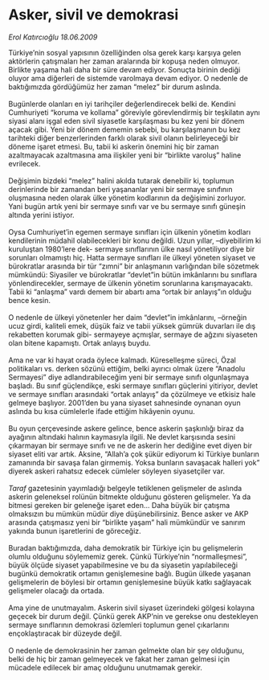 # Asker, sivil ve demokrasi

*Erol Katırcıoğlu 18.06.2009*

<div class="taraf_structure_2col_1zq">
<div class="margen_n">



 <p>Türkiye’nin sosyal yapısının özelliğinden olsa gerek karşı karşıya gelen aktörlerin çatışmaları her zaman aralarında bir kopuşa neden olmuyor. Birlikte yaşama hali daha bir süre devam ediyor. Sonuçta birinin dediği oluyor ama diğerleri de sistemde varolmaya devam ediyor. O nedenle de baktığımızda gördüğümüz her zaman “melez” bir durum aslında. <br/><br/>Bugünlerde olanları en iyi tarihçiler değerlendirecek belki de. Kendini Cumhuriyeti “koruma ve kollama” göreviyle görevlendirmiş bir teşkilatın aynı siyasi alanı işgal eden sivil siyasetle karşılaşması bu kez yeni bir dönem açacak gibi. Yeni bir dönem dememin sebebi, bu karşılaşmanın bu kez tarihteki diğer benzerlerinden farklı olarak sivil olanın belirleyeceği bir döneme işaret etmesi. Bu, tabii ki askerin önemini hiç bir zaman azaltmayacak azaltmasına ama ilişkiler yeni bir “birlikte varoluş” haline evrilecek. <br/><br/>Değişimin bizdeki “melez” halini akılda tutarak denebilir ki, toplumun derinlerinde bir zamandan beri yaşananlar yeni bir sermaye sınıfının oluşmasına neden olarak ülke yönetim kodlarının da değişimini zorluyor. Yani bugün artık yeni bir sermaye sınıfı var ve bu sermaye sınıfı güneşin altında yerini istiyor. <br/><br/>Oysa Cumhuriyet’in egemen sermaye sınıfları için ülkenin yönetim kodları kendilerinin müdahil olabilecekleri bir konu değildi. Uzun yıllar, –diyebilirim ki kuruluştan 1980’lere dek- sermaye sınıflarının ülke nasıl yönetiliyor diye bir sorunları olmamıştı hiç. Hatta sermaye sınıfları ile ülkeyi yöneten siyaset ve bürokratlar arasında bir tür “zımni” bir anlaşmanın varlığından bile sözetmek mümkündü: Siyasiler ve bürokratlar “devlet”in bütün imkânlarını bu sınıflara yönlendirecekler, sermaye de ülkenin yönetim sorunlarına karışmayacaktı. Tabii ki “anlaşma” vardı demem bir abartı ama “ortak bir anlayış”ın olduğu bence kesin. <br/><br/>O nedenle de ülkeyi yönetenler her daim “devlet”in imkânlarını, –örneğin ucuz girdi, kaliteli emek, düşük faiz ve tabii yüksek gümrük duvarları ile dış rekabetten korumak gibi- sermayeye açmışlar, sermaye de ağzını siyaseten olan bitene kapamıştı. Ortak anlayış buydu. <br/><br/>Ama ne var ki hayat orada öylece kalmadı. Küreselleşme süreci, Özal politikaları vs. derken sözünü ettiğim, belki ayırıcı olmak üzere “Anadolu Sermayesi” diye adlandırabileceğim yeni bir sermaye sınıfı olgunlaşmaya başladı. Bu sınıf güçlendikçe, eski sermaye sınıfları güçlerini yitiriyor, devlet ve sermaye sınıfları arasındaki “ortak anlayış” da çözülmeye ve etkisiz hale gelmeye başlıyor. 2001’den bu yana siyaset sahnesinde oynanan oyun aslında bu kısa cümlelerle ifade ettiğim hikâyenin oyunu. <br/><br/>Bu oyun çerçevesinde askere gelince, bence askerin şaşkınlığı biraz da ayağının altındaki halının kaymasıyla ilgili. Ne devlet karşısında sesini çıkarmayan bir sermaye sınıfı ve ne de askerin her dediğine evet diyen bir siyaset eliti var artık. Aksine, “Allah’a çok şükür ediyorum ki Türkiye bunların zamanında bir savaşa falan girmemiş. Yoksa bunların savaşacak halleri yok” diyerek askeri rahatsız edecek cümleler söyleyen siyasetçiler var.<i> <br/><br/>Taraf</i> gazetesinin yayımladığı belgeyle tetiklenen gelişmeler de aslında askerin geleneksel rolünün bitmekte olduğunu gösteren gelişmeler. Ya da bitmesi gereken bir geleneğe işaret eden... Daha büyük bir çatışma olmaksızın bu mümkün müdür diye düşünebilirsiniz. Bence asker ve AKP arasında çatışmasız yeni bir “birlikte yaşam” hali mümkündür ve sanırım yakında bunun işaretlerini de göreceğiz. <br/><br/>Buradan baktığımızda, daha demokratik bir Türkiye için bu gelişmelerin olumlu olduğunu söylememiz gerek. Çünkü Türkiye’nin “normalleşmesi”, büyük ölçüde siyaset yapabilmesine ve bu da siyasetin yapılabileceği bugünkü demokratik ortamın genişlemesine bağlı. Bugün ülkede yaşanan gelişmelerin de böylesi bir ortamın genişlemesine büyük katkı sağlayacak gelişmeler olacağı da ortada. <br/><br/>Ama yine de unutmayalım. Askerin sivil siyaset üzerindeki gölgesi kolayına geçecek bir durum değil. Çünkü gerek AKP’nin ve gerekse onu destekleyen sermaye sınıflarının demokrasi özlemleri toplumun genel çıkarlarını ençoklaştıracak bir düzeyde değil. <br/><br/>O nedenle de demokrasinin her zaman gelmekte olan bir şey olduğunu, belki de hiç bir zaman gelmeyecek ve fakat her zaman gelmesi için mücadele edilecek bir amaç olduğunu unutmamak gerekir.</p>
<br/>
<br/>
<br/>



<br/>


<div id="taraf_not">
</div>

</div>


</div>
